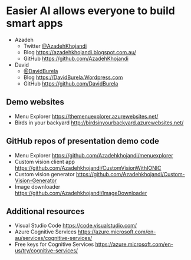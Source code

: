 # Easier AI allows everyone to build smart apps
* Azadeh
  * Twitter [@AzadehKhojandi](https://twitter.com/AzadehKhojandi) 
  * Blog https://azadehkhojandi.blogspot.com.au/
  * GitHub https://github.com/AzadehKhojandi
* David
  * [@DavidBurela](https://twitter.com/DavidBurela)
  * Blog https://DavidBurela.Wordpress.com
  * GitHub https://github.com/DavidBurela

## Demo websites
* Menu Explorer https://themenuexplorer.azurewebsites.net/
* Birds in your backyard http://birdsinyourbackyard.azurewebsites.net/

## GitHub repos of presentation demo code
* Menu Explorer https://github.com/Azadehkhojandi/menuexplorer
* Custom vision client app https://github.com/Azadehkhojandi/CustomVisionWithIONIC
* Custom vision generator https://github.com/Azadehkhojandi/Custom-Vision-Generator
* Image downloader https://github.com/Azadehkhojandi/ImageDownloader

## Additional resources
* Visual Studio Code https://code.visualstudio.com/
* Azure Cognitive Services https://azure.microsoft.com/en-au/services/cognitive-services/
* Free keys for Cognitive Services https://azure.microsoft.com/en-us/try/cognitive-services/
